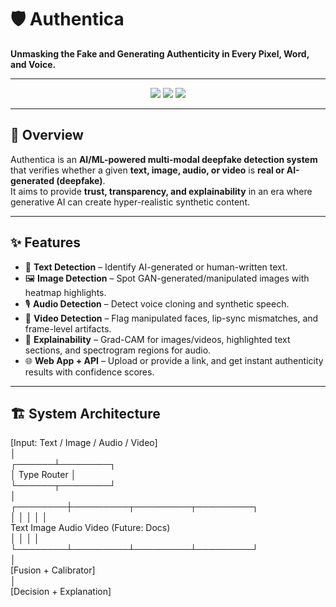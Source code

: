 # 🛡️ Authentica
**Unmasking the Fake and Generating Authenticity in Every Pixel, Word, and Voice.**

---

<p align="center">
  <img src="https://img.shields.io/badge/AI-Deepfake%20Detection-blueviolet?style=flat-square" />
  <img src="https://img.shields.io/badge/Status-Under%20Development-orange?style=flat-square" />
  <img src="https://img.shields.io/badge/License-MIT-green?style=flat-square" />
</p>

---

## 📌 Overview
Authentica is an **AI/ML-powered multi-modal deepfake detection system** that verifies whether a given **text, image, audio, or video** is **real or AI-generated (deepfake)**.  
It aims to provide **trust, transparency, and explainability** in an era where generative AI can create hyper-realistic synthetic content.  

---

## ✨ Features
- 📝 **Text Detection** – Identify AI-generated or human-written text.  
- 🖼️ **Image Detection** – Spot GAN-generated/manipulated images with heatmap highlights.  
- 🎙️ **Audio Detection** – Detect voice cloning and synthetic speech.  
- 🎥 **Video Detection** – Flag manipulated faces, lip-sync mismatches, and frame-level artifacts.  
- 🔎 **Explainability** – Grad-CAM for images/videos, highlighted text sections, and spectrogram regions for audio.  
- 🌐 **Web App + API** – Upload or provide a link, and get instant authenticity results with confidence scores.  

---

## 🏗️ System Architecture

[Input: Text / Image / Audio / Video] <br>
          │<br>
   ┌──────┴────────┐<br>
   │   Type Router │<br>
   └──────┬────────┘<br>
          │<br>
 ┌────────┼─────────┬─────────┬─────────┐<br>
 │        │         │         │         │<br>
Text  Image     Audio     Video    (Future: Docs)<br>
 │        │         │         │<br>
 └────────┴─────────┴─────────┴─────────┘<br>
          │<br>
   [Fusion + Calibrator]<br>
          │<br>
   [Decision + Explanation]<br>
